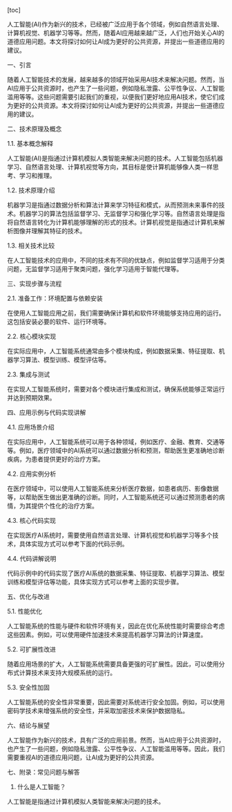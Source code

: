 
[toc]                    
                
                
人工智能(AI)作为新兴的技术，已经被广泛应用于各个领域，例如自然语言处理、计算机视觉、机器学习等等。然而，随着AI应用越来越广泛，人们也开始关心AI的道德应用问题。本文将探讨如何让AI成为更好的公共资源，并提出一些道德应用的建议。

一、引言

随着人工智能技术的发展，越来越多的领域开始采用AI技术来解决问题。然而，当AI应用于公共资源时，也产生了一些问题，例如隐私泄露、公平性争议、人工智能滥用等等。这些问题需要引起我们的重视，以便我们更好地应用AI技术，使它们成为更好的公共资源。本文将探讨如何让AI成为更好的公共资源，并提出一些道德应用的建议。

二、技术原理及概念

1.1. 基本概念解释

人工智能(AI)是指通过计算机模拟人类智能来解决问题的技术。人工智能包括机器学习、自然语言处理、计算机视觉等方向，其目标是使计算机能够像人类一样思考、学习和推理。

1.2. 技术原理介绍

机器学习是指通过数据分析和算法计算来学习特征和模式，从而预测未来事件的技术。机器学习的算法包括监督学习、无监督学习和强化学习等。自然语言处理是指将自然语言转化为计算机能够理解的形式的技术。计算机视觉是指通过计算机来解析图像并理解其特征的技术。

1.3. 相关技术比较

在人工智能技术的应用中，不同的技术有不同的优缺点，例如监督学习适用于分类问题，无监督学习适用于聚类问题，强化学习适用于智能代理等。

三、实现步骤与流程

2.1. 准备工作：环境配置与依赖安装

在使用人工智能应用之前，我们需要确保计算机和软件环境能够支持应用的运行。这包括安装必要的软件、运行环境等。

2.2. 核心模块实现

在实际应用中，人工智能系统通常由多个模块构成，例如数据采集、特征提取、机器学习算法、模型训练、模型评估等。

2.3. 集成与测试

在实现人工智能系统时，需要对各个模块进行集成和测试，确保系统能够正常运行并达到预期效果。

四、应用示例与代码实现讲解

4.1. 应用场景介绍

在实际应用中，人工智能系统可以用于各种领域，例如医疗、金融、教育、交通等等。例如，医疗领域中的AI系统可以通过数据分析和预测，帮助医生更准确地诊断疾病，为患者提供更好的治疗方案。

4.2. 应用实例分析

在医疗领域中，可以使用人工智能系统来分析医疗数据，如患者病历、影像数据等，以帮助医生做出更准确的诊断。同时，人工智能系统还可以通过预测患者的病情，为其提供个性化的治疗方案。

4.3. 核心代码实现

在实现医疗AI系统时，需要使用自然语言处理、计算机视觉和机器学习等多个技术，具体实现方式可以参考下面的代码示例。

4.4. 代码讲解说明

代码示例中的代码实现了医疗AI系统的数据采集、特征提取、机器学习算法、模型训练和模型评估等功能，具体实现方式可以参考上面的实现步骤。

五、优化与改进

5.1. 性能优化

人工智能系统的性能与硬件和软件环境有关，因此在优化系统性能时需要综合考虑这些因素。例如，可以使用硬件加速技术来提高机器学习算法的计算速度。

5.2. 可扩展性改进

随着应用场景的扩大，人工智能系统需要具备更强的可扩展性。因此，可以使用分布式计算技术来支持大规模系统的运行。

5.3. 安全性加固

人工智能系统的安全性非常重要，因此需要对系统进行安全加固。例如，可以使用密码学技术来增强系统的安全性，并采取加密技术来保护数据隐私。

六、结论与展望

人工智能作为新兴的技术，具有广泛的应用前景。然而，当AI应用于公共资源时，也产生了一些问题，例如隐私泄露、公平性争议、人工智能滥用等等。因此，我们需要重视AI的道德应用问题，让AI成为更好的公共资源。

七、附录：常见问题与解答

1. 什么是人工智能？

人工智能是指通过计算机模拟人类智能来解决问题的技术。

